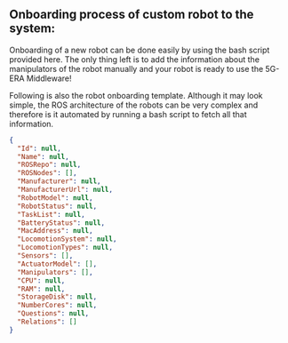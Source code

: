 ## Onboarding process of custom robot to the system:

Onboarding of a new robot can be done easily by using the bash script provided here. The only thing left is to add the information about the manipulators of the robot manually and your robot is ready to use the 5G-ERA Middleware!

Following is also the robot onboarding template. Although it may look simple, the ROS architecture of the robots can be very complex and therefore is it automated by running a bash script to fetch all that information.

```json
{
  "Id": null,
  "Name": null,
  "ROSRepo": null,
  "ROSNodes": [],
  "Manufacturer": null,
  "ManufacturerUrl": null,
  "RobotModel": null,
  "RobotStatus": null,
  "TaskList": null,
  "BatteryStatus": null,
  "MacAddress": null,
  "LocomotionSystem": null,
  "LocomotionTypes": null,
  "Sensors": [],
  "ActuatorModel": [],
  "Manipulators": [],
  "CPU": null,
  "RAM": null,
  "StorageDisk": null,
  "NumberCores": null,
  "Questions": null,
  "Relations": []
}
```
